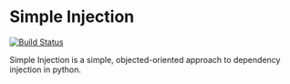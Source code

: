 # Simple Injection

[![Build Status](https://travis-ci.com/BradLewis/simple-injection.svg?branch=master)](https://travis-ci.com/BradLewis/simple-injection)

Simple Injection is a simple, objected-oriented approach to dependency injection in python.